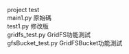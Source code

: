 project test  
main1.py 原始碼  
test1.py 修改版  
gridfs_test.py GridFS功能測試  
gfsBucket_test.py GridFSBucket功能測試  